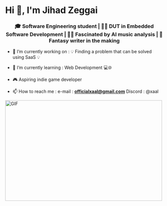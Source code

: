<h1>Hi 👋, I'm Jihad Zeggai </h1>

<h3 align="center">🎓 Software Engineering student | 👨‍🎓 DUT in Embedded Software Development | 🧠🎶 Fascinated by AI music analysis | 📝 Fantasy writer in the making </h3>

- 🔭 I’m currently working on  : 💡 Finding a problem that can be solved using SaaS 💡

- 🌱 I’m currently learning : Web Development 💻🌐

- 🎮 Aspiring indie game developer

- 📫 How to reach me : e-mail : **officialxaal@gmail.com**
                        Discord : @xaal

<img align="center" alt="GIF" src="https://github.com/abhisheknaiidu/abhisheknaiidu/blob/master/code.gif?raw=true" width="500" height="320" />
